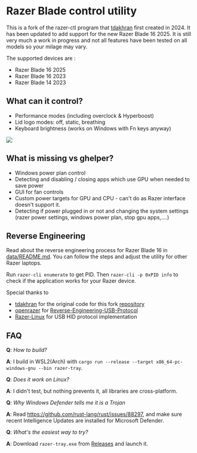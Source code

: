 # Razer Blade control utility

This is a fork of the razer-ctl program that [tdakhran](https://github.com/tdakran) first created in 2024.  It has been updated to add support for the new Razer Blade 16 2025. It is still very much a work in progress and not all features have been tested on all models so your milage may vary. 

The supported devices are :
* Razer Blade 16 2025
* Razer Blade 16 2023
* Razer Blade 14 2023

## What can it control?

* Performance modes (including overclock & Hyperboost)
* Lid logo modes: off, static, breathing
* Keyboard brightness (works on Windows with Fn keys anyway)

![](data/demo.gif)

## What is missing vs ghelper?

* Windows power plan control
* Detecting and disabling / closing apps which use GPU when needed to save power
* GUI for fan controls
* Custom power targets for GPU and CPU - can't do as Razer interface doesn't support it.
* Detecting if power plugged in or not and changing the system settings (razer power settings, windows power plan, stop gpu apps,....)

## Reverse Engineering

Read about the reverse engineering process for Razer Blade 16 in [data/README.md](data/README.md). You can follow the steps and adjust the utility for other Razer laptops.

Run `razer-cli enumerate` to get PID.
Then `razer-cli -p 0xPID info` to check if the application works for your Razer device.

Special thanks to
* [tdakhran](https://github.com/tdakran) for the original code for this fork [repository](https://github.com/tdakhran/razer-ctl)
* [openrazer](https://github.com/openrazer) for [Reverse-Engineering-USB-Protocol](https://github.com/openrazer/openrazer/wiki/Reverse-Engineering-USB-Protocol)
* [Razer-Linux](https://github.com/Razer-Linux/razer-laptop-control-no-dkms) for USB HID protocol implementation

## FAQ

**Q**: *How to build?*

**A**: I build in WSL2(Arch) with `cargo run --release --target x86_64-pc-windows-gnu --bin razer-tray`.

**Q**: *Does it work on Linux?*

**A**: I didn't test, but nothing prevents it, all libraries are cross-platform.

**Q**: *Why Windows Defender tells me it is a Trojan*

**A**: Read https://github.com/rust-lang/rust/issues/88297, and make sure recent Intelligence Updates are installed for Microsoft Defender.

**Q**: *What's the easiest way to try?*

**A**: Download `razer-tray.exe` from [Releases](https://github.com/tdakhran/razer-ctl/releases) and launch it.
